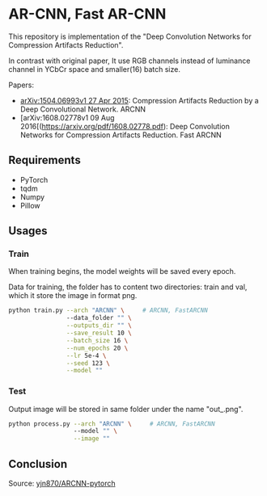 # AR-CNN, Fast AR-CNN

This repository is implementation of the "Deep Convolution Networks for Compression Artifacts Reduction".

In contrast with original paper, It use RGB channels instead of luminance channel in YCbCr space and smaller(16) batch size.

Papers:
- [arXiv:1504.06993v1 27 Apr 2015](https://arxiv.org/pdf/1504.06993.pdf): Compression Artifacts Reduction by a Deep Convolutional Network. ARCNN
- [arXiv:1608.02778v1 09 Aug 2016[(https://arxiv.org/pdf/1608.02778.pdf): Deep Convolution Networks for Compression Artifacts Reduction. Fast ARCNN

## Requirements
- PyTorch
- tqdm
- Numpy
- Pillow

## Usages

### Train

When training begins, the model weights will be saved every epoch.

Data for training, the folder has to content two directories: train and val,
which it store the image in format png.

```bash
python train.py --arch "ARCNN" \     # ARCNN, FastARCNN
                --data_folder "" \
                --outputs_dir "" \
                --save_result 10 \
                --batch_size 16 \
                --num_epochs 20 \
                --lr 5e-4 \
                --seed 123 \
                --model ""
```

### Test

Output image will be stored in same folder under the name "out_<name>.png".

```bash
python process.py --arch "ARCNN" \     # ARCNN, FastARCNN
                  --model "" \
                  --image ""
```

## Conclusion

Source: [yjn870/ARCNN-pytorch](https://github.com/yjn870/ARCNN-pytorch)
